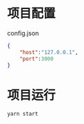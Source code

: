 # 项目配置
config.json
```json
{
    "host":"127.0.0.1",
    "port":3000
}
```

# 项目运行

```
yarn start
```